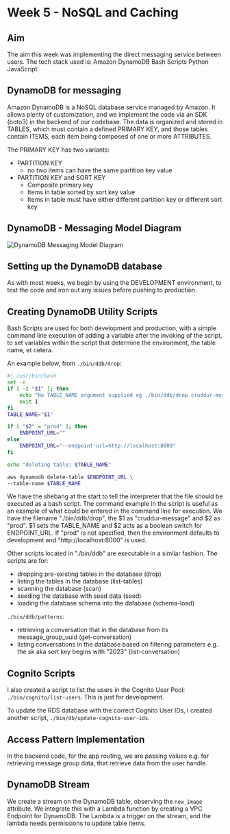 # Week 5 - NoSQL and Caching
## Aim
The aim this week was implementing the direct messaging service between users.
The tech stack used is:
Amazon DynamoDB
Bash Scripts
Python
JavaScript

## DynamoDB for messaging
Amazon DynamoDB is a NoSQL database service managed by Amazon. It allows plenty of customization, and we implement the code via an SDK (boto3) in the backend of our codebase.
The data is organized and stored in TABLES, which must contain a defined PRIMARY KEY, and those tables contain ITEMS, each item being composed of one or more ATTRIBUTES.

The PRIMARY KEY has two variants:
- PARTITION KEY
    - no two items can have the same partition key value
- PARTITION KEY and SORT KEY
    - Composite primary key
    - Items in table sorted by sort key value
    - Items in table must have either different partition key or different sort key

## DynamoDB - Messaging Model Diagram

![DynamoDB Messaging Model Diagram](./assets/DynamoDB_MessageGroup_Modelling.png)

## Setting up the DynamoDB database
As with most weeks, we begin by using the DEVELOPMENT environment, to test the code and iron out any issues before pushing to production.

## Creating DynamoDB Utility Scripts
Bash Scripts are used for both development and production, with a simple command line execution of adding a variable after the invoking of the script, to set variables within the script
that determine the environment, the table name, et cetera.

An example below, from `./bin/ddb/drop`:
```bash
#! /usr/bin/bash
set -e 
if [ -z "$1" ]; then
    echo "No TABLE_NAME argument supplied eg ./bin/ddb/drop cruddur-message prod"
    exit 1
fi
TABLE_NAME="$1"

if [ "$2" = "prod" ]; then
    ENDPOINT_URL=""
else
    ENDPOINT_URL="--endpoint-url=http://localhost:8000"
fi

echo "deleting table: $TABLE_NAME"

aws dynamodb delete-table $ENDPOINT_URL \
--table-name $TABLE_NAME
```

We have the shebang at the start to tell the interpreter that the file should be executed as a bash script.
The command example in the script is useful as an example of what could be entered in the command line for execution.
We have the filename "./bin/ddb/drop", the $1 as "cruddur-message" and $2 as "prod".
$1 sets the TABLE_NAME and $2 acts as a boolean switch for ENDPOINT_URL.
If "prod" is not specified, then the environment defaults to development and "http://localhost:8000" is used.

Other scripts located in "./bin/ddb" are executable in a similar fashion.
The scripts are for:
- dropping pre-existing tables in the database (drop)
- listing the tables in the database (list-tables)
- scanning the database (scan)
- seeding the database with seed data (seed)
- loading the database schema into the database (schema-load)

`./bin/ddb/patterns`:
- retrieving a conversation that in the database from its message_group_uuid (get-conversation)
- listing conversations in the database based on filtering parameters e.g. the sk aka sort key begins with "2023" (list-conversation)

## Cognito Scripts
I also created a script to list the users in the Cognito User Pool: `./bin/cognito/list-users`. 
This is just for development.

To update the RDS database with the correct Cognito User IDs, I created another script, `./bin/db/update-cognito-user-ids`.


## Access Pattern Implementation
In the backend code, for the app routing, we are passing values e.g. for retrieving message group data, that retrieve data from the user handle.


## DynamoDB Stream
We create a stream on the DynamoDB table, observing the `new_image` attribute. We integrate this with a Lambda function by creating a VPC Endpoint for DynamoDB. The Lambda is a trigger on the stream, and the lambda needs permissions to update table items.

